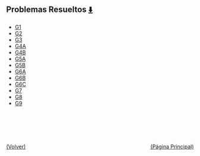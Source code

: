 
<html>
<body>
<h2>Problemas Resueltos <a href="https://downgit.github.io/#/home?url=https://github.com/Apuntes-FIUBA/Apuntes-Electronica/tree/main/83 - Química/8301 - Quimica/Guias de Problemas/Problemas Resueltos" style="font-size:20px">  ⬇️ </a></h2>
<ul>
    <li><a href="G1">G1</a></li>
    <li><a href="G2">G2</a></li>
    <li><a href="G3">G3</a></li>
    <li><a href="G4A">G4A</a></li>
    <li><a href="G4B">G4B</a></li>
    <li><a href="G5A">G5A</a></li>
    <li><a href="G5B">G5B</a></li>
    <li><a href="G6A">G6A</a></li>
    <li><a href="G6B">G6B</a></li>
    <li><a href="G6C">G6C</a></li>
    <li><a href="G7">G7</a></li>
    <li><a href="G8">G8</a></li>
    <li><a href="G9">G9</a></li>
</ul>
</body>
</html>
















<br><br><br><br><br><a href="../" style="float: left">(Volver)</a> <a href="https://apuntes-fiuba.github.io/Apuntes-Electronica" style="float: right">(Página Principal)</a>
